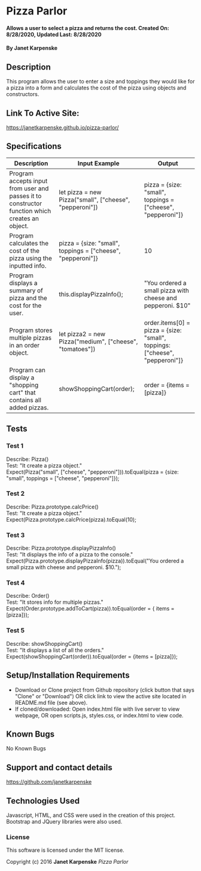 # Pizza Parlor

#### Allows a user to select a pizza and returns the cost. Created On: 8/28/2020, Updated Last: 8/28/2020

#### By Janet Karpenske

## Description

This program allows the user to enter a size and toppings they would like for a pizza into a form and calculates the cost of the pizza using objects and constructors.

## Link To Active Site:
https://janetkarpenske.github.io/pizza-parlor/

## Specifications
| Description | Input Example | Output |
|-------------|---------------|--------|
| Program accepts input from user and passes it to constructor function which creates an object. | let pizza = new Pizza("small", ["cheese", "pepperoni"]) | pizza = {size: "small", toppings = ["cheese", "pepperoni"]} |
| Program calculates the cost of the pizza using the inputted info. | pizza = {size: "small", toppings = ["cheese", "pepperoni"]} | 10 |
| Program displays a summary of pizza and the cost for the user. | this.displayPizzaInfo(); | "You ordered a small pizza with cheese and pepperoni. $10" |
| Program stores multiple pizzas in an order object. | let pizza2 = new Pizza("medium", ["cheese", "tomatoes"]) | order.items[0] = pizza = {size: "small", toppings: ["cheese", "pepperoni"]} |
| Program can display a "shopping cart" that contains all added pizzas. | showShoppingCart(order); | order = {items = [pizza]} |

## Tests
### Test 1
Describe: Pizza() </br>
Test: "It create a pizza object." </br>
Expect(Pizza("small", ["cheese", "pepperoni"])).toEqual(pizza = {size: "small", toppings = ["cheese", "pepperoni"]});
### Test 2
Describe: Pizza.prototype.calcPrice() </br>
Test: "It create a pizza object." </br>
Expect(Pizza.prototype.calcPrice(pizza).toEqual(10);
### Test 3
Describe: Pizza.prototype.displayPizzaInfo() </br>
Test: "It displays the info of a pizza to the console." </br>
Expect(Pizza.prototype.displayPizzaInfo(pizza)).toEqual("You ordered a small pizza with cheese and pepperoni. $10.");
### Test 4
Describe: Order() </br>
Test: "It stores info for multiple pizzas." </br>
Expect(Order.prototype.addToCart(pizza)).toEqual(order = { items = [pizza]});
### Test 5
Describe: showShoppingCart() </br>
Test: "It displays a list of all the orders." </br>
Expect(showShoppingCart(order)).toEqual(order = {items = [pizza]});


## Setup/Installation Requirements

* Download or Clone project from Github repository (click button that says "Clone" or "Download") OR click link to view the active site located in README.md file (see above). 
* If cloned/downloaded: Open index.html file with live server to view webpage, OR open scripts.js, styles.css, or index.html to view code.

## Known Bugs

No Known Bugs

## Support and contact details

https://github.com/janetkarpenske

## Technologies Used

Javascript, HTML, and CSS were used in the creation of this project. Bootstrap and JQuery libraries were also used.

### License

This software is licensed under the MIT license.

Copyright (c) 2016 **Janet Karpenske** _Pizza Parlor_